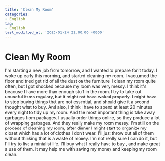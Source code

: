 ```yaml
---
title: 'Clean My Room'
categories:
- English
tag:
- English
last_modified_at: '2021-01-24 22:00:00 +0800'
---
```


# Clean My Room

I'm starting a new job from tomorrow, and I wanted to prepare for it today. I woke up early this morning, and started cleaning my room. I vacuumed the floor and tried get rid of all the dust on the furniture. I clean my room quite often, but I got shocked because my room was very messy. I think it's beacuse I have more than enough stuff in the room. I try to take out unuseful items regulary, but it might not have woked properly. 
I might have to stop buying things that are not essential, and should give it a second thought what to buy. And also, I think I have to spend at least 20 minutes every night to tidy up my room. And the most important thing is take away garbages from packages. I usually order things online, so they produce a lot of wrapping garbages. And they really make my room messy.
I'm still on the process of cleaning my room, after dinner I might start to organize my closet which has a lot of clothes I don't wear. I'll just throw out all of them without thinking that is a waste of money.
I'm not really sure I can do it, but I'll try to live a minialist life. I'll buy what I really have to buy , and make great a use of them. It may help me with saving my money and keeping my room clean.






